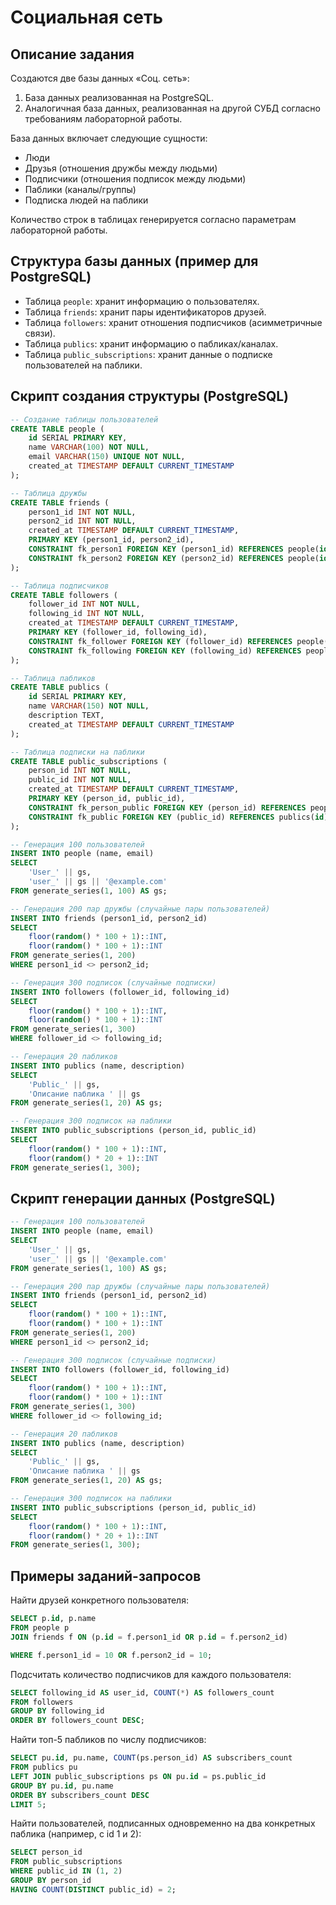 # Социальная сеть

## Описание задания

Создаются две базы данных «Соц. сеть»:  
1. База данных реализованная на PostgreSQL.  
2. Аналогичная база данных, реализованная на другой СУБД согласно требованиям лабораторной работы.

База данных включает следующие сущности:  
- Люди  
- Друзья (отношения дружбы между людьми)  
- Подписчики (отношения подписок между людьми)  
- Паблики (каналы/группы)  
- Подписка людей на паблики

Количество строк в таблицах генерируется согласно параметрам лабораторной работы.

## Структура базы данных (пример для PostgreSQL)

- Таблица `people`: хранит информацию о пользователях.  
- Таблица `friends`: хранит пары идентификаторов друзей.  
- Таблица `followers`: хранит отношения подписчиков (асимметричные связи).  
- Таблица `publics`: хранит информацию о пабликах/каналах.  
- Таблица `public_subscriptions`: хранит данные о подписке пользователей на паблики.

## Скрипт создания структуры (PostgreSQL)

```sql
-- Создание таблицы пользователей
CREATE TABLE people (
    id SERIAL PRIMARY KEY,
    name VARCHAR(100) NOT NULL,
    email VARCHAR(150) UNIQUE NOT NULL,
    created_at TIMESTAMP DEFAULT CURRENT_TIMESTAMP
);

-- Таблица дружбы
CREATE TABLE friends (
    person1_id INT NOT NULL,
    person2_id INT NOT NULL,
    created_at TIMESTAMP DEFAULT CURRENT_TIMESTAMP,
    PRIMARY KEY (person1_id, person2_id),
    CONSTRAINT fk_person1 FOREIGN KEY (person1_id) REFERENCES people(id),
    CONSTRAINT fk_person2 FOREIGN KEY (person2_id) REFERENCES people(id)
);

-- Таблица подписчиков
CREATE TABLE followers (
    follower_id INT NOT NULL,
    following_id INT NOT NULL,
    created_at TIMESTAMP DEFAULT CURRENT_TIMESTAMP,
    PRIMARY KEY (follower_id, following_id),
    CONSTRAINT fk_follower FOREIGN KEY (follower_id) REFERENCES people(id),
    CONSTRAINT fk_following FOREIGN KEY (following_id) REFERENCES people(id)
);

-- Таблица пабликов
CREATE TABLE publics (
    id SERIAL PRIMARY KEY,
    name VARCHAR(150) NOT NULL,
    description TEXT,
    created_at TIMESTAMP DEFAULT CURRENT_TIMESTAMP
);

-- Таблица подписки на паблики
CREATE TABLE public_subscriptions (
    person_id INT NOT NULL,
    public_id INT NOT NULL,
    created_at TIMESTAMP DEFAULT CURRENT_TIMESTAMP,
    PRIMARY KEY (person_id, public_id),
    CONSTRAINT fk_person_public FOREIGN KEY (person_id) REFERENCES people(id),
    CONSTRAINT fk_public FOREIGN KEY (public_id) REFERENCES publics(id)
);

-- Генерация 100 пользователей
INSERT INTO people (name, email)
SELECT
    'User_' || gs,
    'user_' || gs || '@example.com'
FROM generate_series(1, 100) AS gs;

-- Генерация 200 пар дружбы (случайные пары пользователей)
INSERT INTO friends (person1_id, person2_id)
SELECT
    floor(random() * 100 + 1)::INT,
    floor(random() * 100 + 1)::INT
FROM generate_series(1, 200)
WHERE person1_id <> person2_id;

-- Генерация 300 подписок (случайные подписки)
INSERT INTO followers (follower_id, following_id)
SELECT
    floor(random() * 100 + 1)::INT,
    floor(random() * 100 + 1)::INT
FROM generate_series(1, 300)
WHERE follower_id <> following_id;

-- Генерация 20 пабликов
INSERT INTO publics (name, description)
SELECT
    'Public_' || gs,
    'Описание паблика ' || gs
FROM generate_series(1, 20) AS gs;

-- Генерация 300 подписок на паблики
INSERT INTO public_subscriptions (person_id, public_id)
SELECT
    floor(random() * 100 + 1)::INT,
    floor(random() * 20 + 1)::INT
FROM generate_series(1, 300);
```

## Скрипт генерации данных (PostgreSQL)
```sql
-- Генерация 100 пользователей
INSERT INTO people (name, email)
SELECT
    'User_' || gs,
    'user_' || gs || '@example.com'
FROM generate_series(1, 100) AS gs;

-- Генерация 200 пар дружбы (случайные пары пользователей)
INSERT INTO friends (person1_id, person2_id)
SELECT
    floor(random() * 100 + 1)::INT,
    floor(random() * 100 + 1)::INT
FROM generate_series(1, 200)
WHERE person1_id <> person2_id;

-- Генерация 300 подписок (случайные подписки)
INSERT INTO followers (follower_id, following_id)
SELECT
    floor(random() * 100 + 1)::INT,
    floor(random() * 100 + 1)::INT
FROM generate_series(1, 300)
WHERE follower_id <> following_id;

-- Генерация 20 пабликов
INSERT INTO publics (name, description)
SELECT
    'Public_' || gs,
    'Описание паблика ' || gs
FROM generate_series(1, 20) AS gs;

-- Генерация 300 подписок на паблики
INSERT INTO public_subscriptions (person_id, public_id)
SELECT
    floor(random() * 100 + 1)::INT,
    floor(random() * 20 + 1)::INT
FROM generate_series(1, 300);
```

## Примеры заданий-запросов
Найти друзей конкретного пользователя:
```sql
SELECT p.id, p.name
FROM people p
JOIN friends f ON (p.id = f.person1_id OR p.id = f.person2_id)

WHERE f.person1_id = 10 OR f.person2_id = 10;
```

Подсчитать количество подписчиков для каждого пользователя:
```sql
SELECT following_id AS user_id, COUNT(*) AS followers_count
FROM followers
GROUP BY following_id
ORDER BY followers_count DESC;
```

Найти топ-5 пабликов по числу подписчиков:

```sql
SELECT pu.id, pu.name, COUNT(ps.person_id) AS subscribers_count
FROM publics pu
LEFT JOIN public_subscriptions ps ON pu.id = ps.public_id
GROUP BY pu.id, pu.name
ORDER BY subscribers_count DESC
LIMIT 5;
```

Найти пользователей, подписанных одновременно на два конкретных паблика (например, с id 1 и 2):
```sql
SELECT person_id
FROM public_subscriptions
WHERE public_id IN (1, 2)
GROUP BY person_id
HAVING COUNT(DISTINCT public_id) = 2;
```